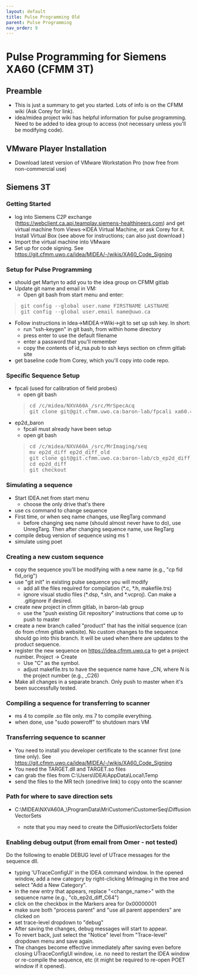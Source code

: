 ```yaml
---
layout: default
title: Pulse Programming Old
parent: Pulse Programming
nav_order: 9
---
```

# Pulse Programming for Siemens XA60 (CFMM 3T)

## Preamble
- This is just a summary to get you started. Lots of info is on the CFMM wiki (Ask Corey for link).
- idea/midea project wiki has helpful information for pulse programming. Need to be added to idea group to access (not necessary unless you'll be modifying code).

## VMware Player Installation 
- Download latest version of VMware Workstation Pro (now free from non-commercial use)

## Siemens 3T
### Getting Started
- log into Siemens C2P exchange (https://webclient.ca.api.teamplay.siemens-healthineers.com) and get virtual machine from Views->IDEA Virtual Machine, or ask Corey for it.
Install Virtual Box (see above for instructions; can also just download )
- Import the virtual machine into VMware
- Set up for code signing. See https://git.cfmm.uwo.ca/idea/MIDEA/-/wikis/XA60_Code_Signing 

### Setup for Pulse Programming
- should get Martyn to add you to the idea group on CFMM gitlab
- Update git name and email in VM:
    - Open git bash from start menu and enter:
> <pre>git config --global user.name FIRSTNAME LASTNAME
> git config --global user.email name@uwo.ca</pre> 
- Follow instructions in Idea->MIDEA->Wiki->git to set up ssh key.  In short:
    - run "ssh-keygen" in git bash, from within home directory
    - press enter to use the default filename
    - enter a password that you'll remember
    - copy the contents of id_rsa.pub to ssh keys section on cfmm gitlab site
- get baseline code from Corey, which you'll copy into code repo.

### Specific Sequence Setup
- fpcali (used for calibration of field probes)
    - open git bash
    > <pre>cd /c/midea/NXVA60A_<buildnumber>/src/MrSpecAcq
    > git clone git@git.cfmm.uwo.ca:baron-lab/fpcali_xa60.git fpcali</pre> 
- ep2d_baron
    - fpcali must already have been setup
    - open git bash
    > <pre>cd /c/midea/NXVA60A_<buildnumber>/src/MrImaging/seq
    > mv ep2d_diff ep2d_diff_old
    > git clone git@git.cfmm.uwo.ca:baron-lab/cb_ep2d_diff_xa60.git ep2d_diff
    > cd ep2d_diff
    > git checkout <branchName> </pre>


### Simulating a sequence
- Start IDEA.net from start menu
    - choose the only drive that's there
- use cs command to change sequence
- First time, or when seq name changes, use RegTarg command
    - before changing seq name (should almost never have to do), use UnregTarg. Then after changing sequence name, use RegTarg
- compile debug version of sequence using ms 1
- simulate using poet

### Creating a new custom sequence
- copy the sequence you'll be modifying with a new name (e.g., "cp fid fid_orig")
- use "git init" in existing pulse sequence you will modify
    - add all the files required for compilation (*.c, *.h, makefile.trs)
    - ignore visual studio files (*.dsp, *.sln, and *.vcproj). Can make a .gitignore if desired.
- create new project in cfmm gitlab, in baron-lab group
    - use the "push existing Git repository" instructions that come up to push to master
- create a new branch called "product" that has the initial sequence (can do from cfmm gitlab website). No custom changes to the sequence should go into this branch. It will be used when there are updates to the product sequence.
- register the new sequence on https://idea.cfmm.uwo.ca to get a project number. Project -> Create
    - Use "C" as the symbol.
    - adjust makefile.trs to have the sequence name have _CN, where N is the project number (e.g., _C26)
- Make all changes in a separate branch. Only push to master when it's been successfully tested.

### Compiling a sequence for transferring to scanner
- ms 4 to compile .so file only. ms 7 to compile everything.
- when done, use "sudo poweroff" to shutdown mars VM

### Transferring sequence to scanner
- You need to install you developer certificate to the scanner first (one time only). See https://git.cfmm.uwo.ca/idea/MIDEA/-/wikis/XA60_Code_Signing
- You need the TARGET.dll and TARGET.so files
- can grab the files from C:\Users\IDEA\AppData\Local\Temp
- send the files to the MR tech (onedrive link) to copy onto the scanner

### Path for where to save direction sets
- C:\MIDEA\NXVA60A_<buildnumber>\ProgramData\MriCustomer\CustomerSeq\DiffusionVectorSets
  - note that you may need to create the DiffusionVectorSets folder

### Enabling debug output (from email from Omer - not tested)
Do the following to enable DEBUG level of UTrace messages for the sequence dll. 
- typing 'UTraceConfigUI' in the IDEA command window. In the opened window, add a new category by right-clicking MrImaging in the tree and select "Add a New Category". 
- in the new entry that appears, replace "<change_name>" with the sequence name (e.g., "cb_ep2d_diff_C64")
- click on the checkbox in the Markers area for 0x00000001
- make sure both "process parent" and "use all parent appenders" are clicked on
- set trace-level dropdown to "debug"
- After saving the changes, debug messages will start to appear. 
- To revert back, just select the "Notice" level from "Trace-level" dropdown menu and save again. 
- The changes become effective immediately after saving even before closing UTraceConfigUI window, i.e. no need to restart the IDEA window or re-compile the sequence, etc (it might be required to re-open POET window if it opened).
